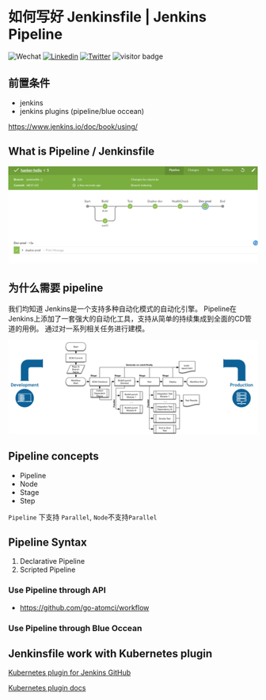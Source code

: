 # 如何写好 Jenkinsfile | Jenkins Pipeline

![Wechat](https://img.shields.io/badge/-colynnliu-%2307C160?style=flat&logo=Wechat&logoColor=white)
[![Linkedin](https://img.shields.io/badge/-LinkedIn-%230A66C2?style=flat&logo=Linkedin&logoColor=white)](https://www.linkedin.com/in/colynn/)
[![Twitter](https://img.shields.io/badge/-Twitter-%231DA1F2?style=flat&logo=Twitter&logoColor=white)](https://twitter.com/colynnliu)
<img src="https://visitor-badge.laobi.icu/badge?page_id=colynn.colynn" alt="visitor badge"/> 

## 前置条件
* jenkins
* jenkins plugins (pipeline/blue occean)

 https://www.jenkins.io/doc/book/using/
 
## What is Pipeline / Jenkinsfile

![image](./assets/pipeline.png)


## 为什么需要 pipeline

我们均知道 Jenkins是一个支持多种自动化模式的自动化引擎。 Pipeline在Jenkins上添加了一套强大的自动化工具，支持从简单的持续集成到全面的CD管道的用例。 通过对一系列相关任务进行建模。

![image](./assets/realworld-pipeline-flow.png)

## Pipeline concepts

* Pipeline
* Node
* Stage
* Step

`Pipeline` 下支持 `Parallel`, `Node`不支持`Parallel`


## Pipeline Syntax

1. Declarative Pipeline
2. Scripted Pipeline


### Use Pipeline through API
* https://github.com/go-atomci/workflow

### Use Pipeline through Blue Occean

## Jenkinsfile work with Kubernetes plugin

[Kubernetes plugin for Jenkins GitHub](https://github.com/jenkinsci/kubernetes-plugin/blob/master/README.md)

[Kubernetes plugin docs](https://www.jenkins.io/doc/pipeline/steps/kubernetes/#kubernetes-plugin)